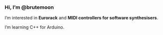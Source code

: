 <h3>Hi, I’m @brutemoon</H3>
<p>I’m interested in <b>Eurorack</b> and <b>MIDI controllers for software synthesisers</b>. </p>
<p>I’m learning C++ for Arduino.</p>

<!---
brutemoon/brutemoon is a ✨ special ✨ repository because its `README.md` (this file) appears on your GitHub profile.
You can click the Preview link to take a look at your changes.
--->
